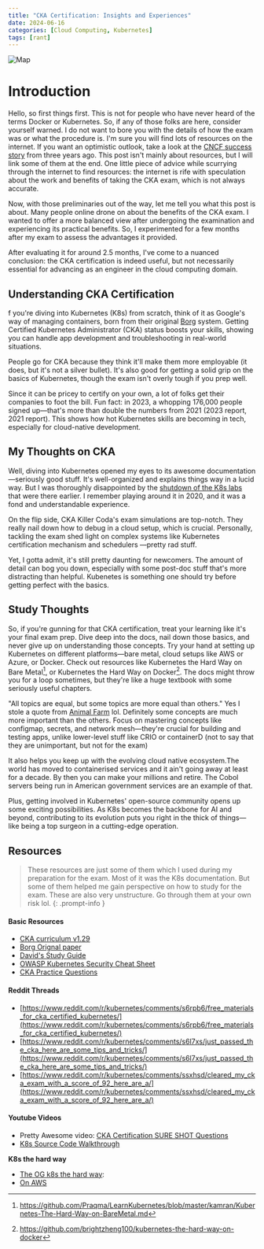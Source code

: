 ```yaml
---
title: "CKA Certification: Insights and Experiences"
date: 2024-06-16
categories: [Cloud Computing, Kubernetes]
tags: [rant]
---
```

<img src="{{site.baseurl | prepend: site.url}}/assets/img/CKA/cka.png" alt="Map">

# Introduction
Hello, so first things first. This is not for people who have never heard of the terms Docker or Kubernetes. So, if any of those folks are here, consider yourself warned. I do not want to bore you with the details of how the exam was or what the procedure is. I'm sure you will find lots of resources on the internet. If you want an optimistic outlook, take a look at the [CNCF success story](https://www.cncf.io/blog/2021/07/30/success-story-preparing-for-kubernetes-certification-improves-a-platform-development-engineers-skill-set/) from three years ago. This post isn't mainly about resources, but I will link some of them at the end. One little piece of advice while scurrying through the internet to find resources: the internet is rife with speculation about the work and benefits of taking the CKA exam, which is not always accurate.

Now, with those preliminaries out of the way, let me tell you what this post is about. Many people online drone on about the benefits of the CKA exam. I wanted to offer a more balanced view after undergoing the examination and experiencing its practical benefits. So, I experimented for a few months after my exam to assess the advantages it provided.

After evaluating it for around 2.5 months, I've come to a nuanced conclusion: the CKA certification is indeed useful, but not necessarily essential for advancing as an engineer in the cloud computing domain.

## Understanding CKA Certification
f you're diving into Kubernetes (K8s) from scratch, think of it as Google's way of managing containers, born from their original [Borg](https://en.wikipedia.org/wiki/Borg_(cluster_manager)) system. Getting Certified Kubernetes Administrator (CKA) status boosts your skills, showing you can handle app development and troubleshooting in real-world situations.

People go for CKA because they think it'll make them more employable (it does, but it's not a silver bullet). It's also good for getting a solid grip on the basics of Kubernetes, though the exam isn't overly tough if you prep well.

Since it can be pricey to certify on your own, a lot of folks get their companies to foot the bill. Fun fact: in 2023, a whopping 176,000 people signed up—that's more than double the numbers from 2021 (2023 report, 2021 report). This shows how hot Kubernetes skills are becoming in tech, especially for cloud-native development.

## My Thoughts on CKA
Well, diving into Kubernetes opened my eyes to its awesome documentation—seriously good stuff. It's well-organized and explains things way in a lucid way. But I was thoroughly disappointed by the [shutdown of the K8s labs](https://kubernetes.io/blog/2023/02/14/kubernetes-katacoda-tutorials-stop-from-2023-03-31/) that were there earlier. I remember playing around it in 2020, and it was a fond and understandable experience.

On the flip side, CKA Killer Coda's exam simulations are top-notch. They really nail down how to debug in a cloud setup, which is crucial. Personally, tackling the exam shed light on complex systems like Kubernetes certification mechanism and schedulers —pretty rad stuff.

Yet, I gotta admit, it's still pretty daunting for newcomers. The amount of detail can bog you down, especially with some post-doc stuff that's more distracting than helpful. Kubenetes is something one should try before getting perfect with the basics.

## Study Thoughts
So, if you're gunning for that CKA certification, treat your learning like it's your final exam prep. Dive deep into the docs, nail down those basics, and never give up on understanding those concepts.
Try your hand at setting up Kubernetes on different platforms—bare metal, cloud setups like AWS or Azure, or Docker. Check out resources like Kubernetes the Hard Way on Bare Metal[^footnote], or Kubernetes the Hard Way on Docker[^footnote-2]. The docs might throw you for a loop sometimes, but they're like a huge textbook with some seriously useful chapters.

"All topics are equal, but some topics are more equal than others."  Yes I stole a quote from [Animal Farm](https://en.wikipedia.org/wiki/Animal_Farm) lol. Definitely some concepts are much more important than the others. Focus on mastering concepts like configmap, secrets, and network mesh—they're crucial for building and testing apps, unlike lower-level stuff like CRIO or containerD (not to say that they are unimportant, but not for the exam)

It also helps you keep up with the evolving cloud native ecosystem.The world has moved to containerised services and it ain't going away at least for a decade. By then you can make your millions and retire. The Cobol servers being run in American government services are an example of that.

Plus, getting involved in Kubernetes' open-source community opens up some exciting possibilities. As K8s becomes the backbone for AI and beyond, contributing to its evolution puts you right in the thick of things—like being a top surgeon in a cutting-edge operation.

## Resources
> These resources are just some of them which I used during my preparation for the exam. Most of it was the K8s documentation. But some of them helped me gain perspective on how to study for the exam. These are also very unstructure. Go through them at your own risk lol.
{: .prompt-info }

#### Basic Resources
* [CKA curriculum v1.29](https://github.com/cncf/curriculum/blob/master/CKA_Curriculum_v1.29.pdf)
* [Borg Orignal paper](https://research.google/pubs/large-scale-cluster-management-at-google-with-borg/)
* [David's Study Guide](https://github.com/David-VTUK/CKA-StudyGuide/tree/master)
* [OWASP Kubernetes Security Cheat Sheet](https://cheatsheetseries.owasp.org/cheatsheets/Kubernetes_Security_Cheat_Sheet.html)
* [CKA Practice Questions](https://gist.github.com/texasdave2/8f4ce19a467180b6e3a02d7be0c765e7)

#### Reddit Threads
* [https://www.reddit.com/r/kubernetes/comments/s6rpb6/free_materials_for_cka_certified_kubernetes/](https://www.reddit.com/r/kubernetes/comments/s6rpb6/free_materials_for_cka_certified_kubernetes/)
* [https://www.reddit.com/r/kubernetes/comments/s6l7xs/just_passed_the_cka_here_are_some_tips_and_tricks/](https://www.reddit.com/r/kubernetes/comments/s6l7xs/just_passed_the_cka_here_are_some_tips_and_tricks/)
* [https://www.reddit.com/r/kubernetes/comments/ssxhsd/cleared_my_cka_exam_with_a_score_of_92_here_are_a/](https://www.reddit.com/r/kubernetes/comments/ssxhsd/cleared_my_cka_exam_with_a_score_of_92_here_are_a/)

#### Youtube Videos
* Pretty Awesome video: [CKA Certification SURE SHOT Questions ](https://www.youtube.com/watch?v=vVIcyFH20qU)
* [K8s Source Code Walkthrough](https://www.youtube.com/watch?v=F8dZMKP6xyg)

**K8s the hard way**
* [The OG k8s the hard way](https://github.com/kelseyhightower/kubernetes-the-hard-way ): 
* [On AWS](https://github.com/Praqma/LearnKubernetes/blob/master/kamran/Kubernetes-The-Hard-Way-on-AWS.md)

[^footnote]: https://github.com/Praqma/LearnKubernetes/blob/master/kamran/Kubernetes-The-Hard-Way-on-BareMetal.md
[^footnote-2]: https://github.com/brightzheng100/kubernetes-the-hard-way-on-docker




